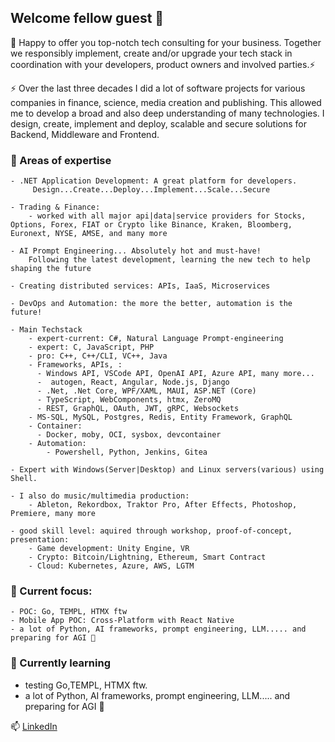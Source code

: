 ## Welcome fellow guest 💬 

👯 Happy to offer you top-notch tech consulting for your business.
Together we responsibly implement, create and/or upgrade your tech stack in coordination with your developers, product owners and involved parties.⚡

⚡ Over the last three decades I did a lot of software projects for various companies in finance, science, media creation and publishing. This allowed me to develop a broad and also deep understanding of many technologies.
I design, create, implement and deploy, scalable and secure solutions for Backend, Middleware and Frontend.

### 🔱 Areas of expertise

    - .NET Application Development: A great platform for developers.
         Design...Create...Deploy...Implement...Scale...Secure

    - Trading & Finance:
        - worked with all major api|data|service providers for Stocks, Options, Forex, FIAT or Crypto like Binance, Kraken, Bloomberg, Euronext, NYSE, AMSE, and many more

    - AI Prompt Engineering... Absolutely hot and must-have!
        Following the latest development, learning the new tech to help shaping the future

    - Creating distributed services: APIs, IaaS, Microservices

    - DevOps and Automation: the more the better, automation is the future!

    - Main Techstack
        - expert-current: C#, Natural Language Prompt-engineering
        - expert: C, JavaScript, PHP
        - pro: C++, C++/CLI, VC++, Java
        - Frameworks, APIs, :
          - Windows API, VSCode API, OpenAI API, Azure API, many more...
          -  autogen, React, Angular, Node.js, Django
          - .Net, .Net Core, WPF/XAML, MAUI, ASP.NET (Core)
          - TypeScript, WebComponents, htmx, ZeroMQ
          - REST, GraphQL, OAuth, JWT, gRPC, Websockets
        - MS-SQL, MySQL, Postgres, Redis, Entity Framework, GraphQL
        - Container: 
          - Docker, moby, OCI, sysbox, devcontainer
        - Automation:
            - Powershell, Python, Jenkins, Gitea
         
    - Expert with Windows(Server|Desktop) and Linux servers(various) using Shell.

    - I also do music/multimedia production:
        - Ableton, Rekordbox, Traktor Pro, After Effects, Photoshop, Premiere, many more

    - good skill level: aquired through workshop, proof-of-concept, presentation:
        - Game development: Unity Engine, VR
        - Crypto: Bitcoin/Lightning, Ethereum, Smart Contract
        - Cloud: Kubernetes, Azure, AWS, LGTM

### 🌱 Current focus:

    - POC: Go, TEMPL, HTMX ftw
    - Mobile App POC: Cross-Platform with React Native
    - a lot of Python, AI frameworks, prompt engineering, LLM..... and preparing for AGI 🔭


### 🌱 Currently learning
- testing Go,TEMPL, HTMX ftw.
- a lot of Python, AI frameworks, prompt engineering, LLM..... and preparing for AGI 🔭

📫 [LinkedIn](https://www.linkedin.com/in/42dorian/)

<!--
**0xDO/0xDO** is a ✨ _special_ ✨ repository because its `README.md` (this file) appears on your GitHub profile.

Here are some ideas to get you started:

- 🔭 I’m currently working on ...
- 🌱 I’m currently learning ...
- 👯 I’m looking to collaborate on ...
- 🤔 I’m looking for help with ...
- 💬 Ask me about ...
- 📫 How to reach me: ...
- 😄 Pronouns: ...
- ⚡ Fun fact: ...
-->
